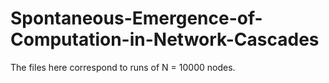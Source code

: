 # Spontaneous-Emergence-of-Computation-in-Network-Cascades

The files here correspond to runs of N = 10000 nodes.

